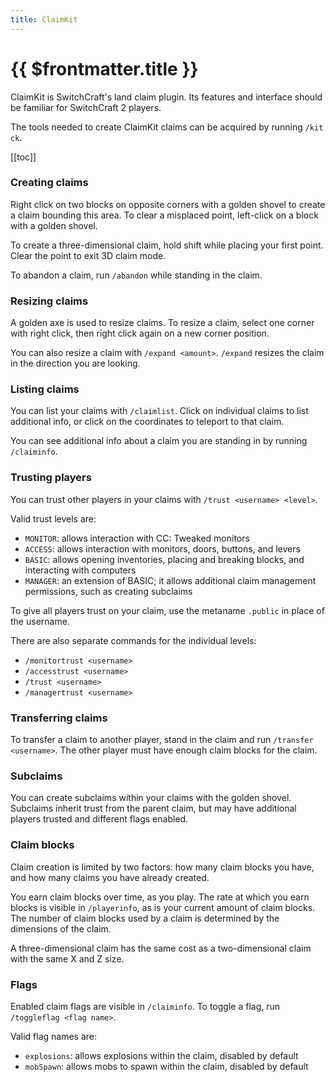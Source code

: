 ```yaml
---
title: ClaimKit
---
```


# {{ $frontmatter.title }}

ClaimKit is SwitchCraft's land claim plugin. Its features and interface should be familiar for SwitchCraft 2 players.

The tools needed to create ClaimKit claims can be acquired by running `/kit ck`.

[[toc]]

### Creating claims

Right click on two blocks on opposite corners with a golden shovel to create a claim bounding this area.
To clear a misplaced point, left-click on a block with a golden shovel.

To create a three-dimensional claim, hold shift while placing your first point. Clear the point to exit 3D claim mode.

To abandon a claim, run `/abandon` while standing in the claim.

### Resizing claims

A golden axe is used to resize claims.
To resize a claim, select one corner with right click, then right click again on a new corner position.

You can also resize a claim with `/expand <amount>`.
`/expand` resizes the claim in the direction you are looking.

### Listing claims

You can list your claims with `/claimlist`.
Click on individual claims to list additional info, or click on the coordinates to teleport to that claim.

You can see additional info about a claim you are standing in by running `/claiminfo`.

### Trusting players

You can trust other players in your claims with `/trust <username> <level>`.

Valid trust levels are:

- `MONITOR`: allows interaction with CC: Tweaked monitors
- `ACCESS`: allows interaction with monitors, doors, buttons, and levers
- `BASIC`: allows opening inventories, placing and breaking blocks, and interacting with computers
- `MANAGER`: an extension of BASIC; it allows additional claim management permissions, such as creating subclaims

To give all players trust on your claim, use the metaname `.public` in place of the username.

There are also separate commands for the individual levels:

- `/monitortrust <username>`
- `/accesstrust <username>`
- `/trust <username>`
- `/managertrust <username>`

### Transferring claims

To transfer a claim to another player, stand in the claim and run `/transfer <username>`.
The other player must have enough claim blocks for the claim.

### Subclaims

You can create subclaims within your claims with the golden shovel.
Subclaims inherit trust from the parent claim, but may have additional players trusted and different flags enabled.

### Claim blocks

Claim creation is limited by two factors: how many claim blocks you have, and how many claims you have already created.

You earn claim blocks over time, as you play.
The rate at which you earn blocks is visible in `/playerinfo`, as is your current amount of claim blocks.
The number of claim blocks used by a claim is determined by the dimensions of the claim.

A three-dimensional claim has the same cost as a two-dimensional claim with the same X and Z size.

### Flags

Enabled claim flags are visible in `/claiminfo`.
To toggle a flag, run `/toggleflag <flag name>`.

Valid flag names are:

- `explosions`: allows explosions within the claim, disabled by default
- `mobSpawn`: allows mobs to spawn within the claim, disabled by default
